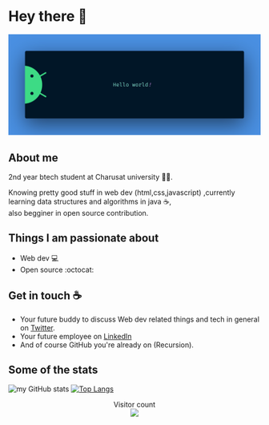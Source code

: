 

# Hey there :wave:

<img src="https://raw.githubusercontent.com/pritesh2745/pritesh2745/master/banner.png" alt="Hello world">


## About me

2nd year btech student at Charusat university :man_student:.

Knowing pretty good stuff in web dev (html,css,javascript) ,currently learning data structures and algorithms in java :coffee:,
<br>
also begginer in open source contribution.


 


## Things I am passionate about

- Web dev :computer:
- Open source :octocat:

## Get in touch :coffee:

- Your future buddy to discuss Web dev related things and tech in general on [Twitter](https://twitter.com/pritesh__vandra).
- Your future employee on [LinkedIn](https://www.linkedin.com/in/pritesh-vandra-541107206/)
- And of course GitHub you're already on (Recursion).

## Some of the stats
![my GitHub stats](https://github-readme-stats.vercel.app/api?username=pritesh2745&show_icons=true&theme=nord)
[![Top Langs](https://github-readme-stats.vercel.app/api/top-langs/?username=pritesh2745&layout=compact)](https://github.com/pritesh2745/github-readme-stats)



<p align="center"> 
  Visitor count<br>
  <img src="https://profile-counter.glitch.me/pritesh2745/count.svg" />
</p>

